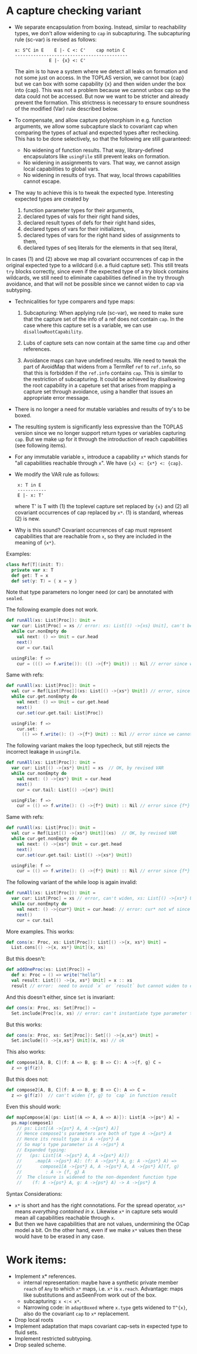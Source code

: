 A capture checking variant
==========================

 - We separate encapsulation from boxing. Instead, similar to reachability types,
   we don't allow widening to `cap` in subcapturing. The subcapturing rule (sc-var)
   is revised as follows:

   ```
   x: S^C in E    E |- C <: C'    cap notin C
   -------------------------------------------
                E |- {x} <: C'

   ```
   The aim is to have a system where we detect all leaks on formation
   and not some just on access. In the TOPLAS version, we cannot box {cap}
   but we can box with some capability {x} and then widen under the box
   into {cap}. This was not a problem because we cannot unbox cap so the
   data could not be accessed. But now we want to be stricter and already
   prevent the formation. This strictness is necessary to ensure soundness
   of the modified (Var) rule described below.

 - To compensate, and allow capture polymorphism in e.g. function arguments, we allow
   some subcapture slack to covariant cap when comparing the types of actual and expected types
   after rechecking. This has to be done selectively, so that the following are still guaranteed:

    - No widening of function results.
      That way, library-defined encapsulators like `usingFile` still prevent leaks
      on formation.
    - No widening in assignments to vars.
      That way, we cannot assign local capabilities to global vars.
    - No widening in results of trys.
      That way, local throws capabilities cannot escape.

 - The way to achieve this is to tweak the expected type. Interesting
   expected types are created by

    1. function parameter types for their arguments,
    2. declared types of vals for their right hand sides,
    3. declared result types of defs for their right hand sides,
    2. declared types of vars for their initializers,
    4. declared types of vars for the right hand sides of assignments to them,
    5. declared types of seq literals for the elements in that seq literal,

  In cases (1) and (2) above we map all covariant occurrences of cap
  in the original expected type to a wildcard (i.e. a fluid capture set). This still treats
  `try` blocks correctly, since even if the expected type of a try block contains wildcards,
  we still need to eliminate capabilities defined in the try through avoidance, and that
  will not be possible since we cannot widen to cap via subtyping.

 - Technicalities for type comparers and type maps:

    1. Subcapturing: When applying rule (sc-var), we need to make sure that the
       capture set of the info of a ref does not contain `cap`. In the case where
       this capture set is a variable, we can use `disallowRootCapability`.

    2. Lubs of capture sets can now contain at the same time `cap` and other
       references.

    3. Avoidance maps can have undefined results. We need to tweak the part
       of AvoidMap that widens from a TermRef `ref` to `ref.info`, so that
       this is forbidden if the `ref.info` contains `cap`. This is similar
       to the restriction of subcapturing. It could be achieved by disallowing
       the root capability in a capeture set that arises from mapping a capture
       set through avoidance, using a handler that issues an appropriate error message.

 - There is no longer a need for mutable variables and results of try's to be boxed.

 - The resulting system is significantly less expressive than the TOPLAS version since
   we no longer support return types or variables capturing `cap`. But we make
   up for it through the introduction of reach capabilities (see following items).

 - For any immutable variable `x`, introduce a capability `x*` which stands for
   "all capabilities reachable through `x`". We have `{x} <: {x*} <: {cap}`.

 - We modify the VAR rule as follows:

        x: T in E
        -----------
        E |- x: T'

   where T' is T with (1) the toplevel capture set replaced by `{x}` and
   (2) all covariant occurrences of cap replaced by `x*`. (1) is standard,
   whereas (2) is new.

- Why is this sound? Covariant occurrences of cap must represent capabilities
  that are reachable from `x`, so they are included in the meaning of `{x*}`.


Examples:

```scala
class Ref[T](init: T):
  private var x: T
  def get: T = x
  def set(y: T) = { x = y }
```
Note that type parameters no longer need (or can) be annotated with `sealed`.

The following example does not work.
```scala
def runAll(xs: List[Proc]): Unit =
  var cur: List[Proc] = xs // error: xs: List[() ->{xs} Unit], can't be widened to List[Proc]
  while cur.nonEmpty do
    val next: () => Unit = cur.head
    next()
    cur = cur.tail

  usingFile: f =>
    cur = ((() => f.write()): (() ->{f*} Unit)) :: Nil // error since we cannot widen {f*} to {cap} under box
```
Same with refs:
```scala
def runAll(xs: List[Proc]): Unit =
  val cur = Ref[List[Proc]](xs: List[() ->{xs*} Unit]) // error, since we cannot widen {xs*} to {cap}
  while cur.get.nonEmpty do
    val next: () => Unit = cur.get.head
    next()
    cur.set(cur.get.tail: List[Proc])

  usingFile: f =>
    cur.set:
      (() => f.write(): () ->{f*} Unit) :: Nil // error since we cannot widen {f*} to {cap}
```

The following variant makes the loop typecheck, but
still rejects the incorrect leakage in `usingFile`.
```scala
def runAll(xs: List[Proc]): Unit =
  var cur: List[() ->{xs*} Unit] = xs  // OK, by revised VAR
  while cur.nonEmpty do
    val next: () ->{xs*} Unit = cur.head
    next()
    cur = cur.tail: List[() ->{xs*} Unit]

  usingFile: f =>
    cur = (() => f.write(): () ->{f*} Unit) :: Nil // error since {f*} !<: {xs*}
```

Same with refs:
```scala
def runAll(xs: List[Proc]): Unit =
  val cur = Ref[List[() ->{xs*} Unit]](xs)  // OK, by revised VAR
  while cur.get.nonEmpty do
    val next: () ->{xs*} Unit = cur.get.head
    next()
    cur.set(cur.get.tail: List[() ->{xs*} Unit])

  usingFile: f =>
    cur = (() => f.write(): () ->{f*} Unit) :: Nil // error since {f*} !<: {xs*}
```

The following variant of the while loop is again invalid:
```scala
def runAll(xs: List[Proc]): Unit =
  var cur: List[Proc] = xs // error, can't widen, xs: List[() ->{xs*} Unit]
  while cur.nonEmpty do
    val next: () ->{cur*} Unit = cur.head: // error: cur* not wf since cur is not stable
    next()
    cur = cur.tail
```
More examples. This works:
```scala
def cons(x: Proc, xs: List[Proc]): List[() ->{x, xs*} Unit] =
  List.cons[() ->{x, xs*} Unit](x, xs)
```
But this doesn't:
```scala
def addOneProc(xs: List[Proc]) =
  def x: Proc = () => write("hello")
  val result: List[() ->{x, xs*} Unit] = x :: xs
  result // error:  need to avoid `x` or `result` but cannot widen to cap in function result
```
And this doesn't either, since `Set` is invariant:
```scala
def cons(x: Proc, xs: Set[Proc]) =
  Set.include[Proc](x, xs) // error: can't instantiate type parameter to Proc
```
But this works:
```scala
def cons(x: Proc, xs: Set[Proc]): Set[() ->{x,xs*} Unit] =
  Set.include[() ->{x,xs*} Unit](x, xs) // ok
```

This also works:
```scala
def compose1[A, B, C](f: A => B, g: B => C): A ->{f, g} C =
  z => g(f(z))
```
But this does not:
```scala
def compose2[A, B, C](f: A => B, g: B => C): A => C =
  z => g(f(z))  // can't widen {f, g} to `cap` in function result
```
Even this should work:
```scala
def mapCompose[A](ps: List[(A => A, A => A)]): List[A ->{ps*} A] =
  ps.map(compose1)
    // ps: List[(A ->{ps*} A, A ->{ps*} A)]
    // Hence compose1's parameters are both of type A ->{ps*} A
    // Hence its result type is A ->{ps*} A
    // So map's type parameter is A ->{ps*} A
    // Expanded typing:
    //   (ps: List[(A ->{ps*} A, A ->{ps*} A)])
    //     .map[A ->{ps*} A]: (f: A ->{ps*} A, g: A ->{ps*} A) =>
    //       compose1[A ->{ps*} A, A ->{ps*} A, A ->{ps*} A](f, g)
    //         : A -> {f, g} A
    //  The closure is widened to the non-dependent function type
    //    (f: A ->{ps*} A, g: A ->{ps*} A) -> A ->{ps*} A
```

Syntax Considerations:

 - `x*` is short and has the right connotations. For the spread operator, `xs*` means
   _everything contained in x_. Likewise `x*` in capture sets would mean all capabilities
   reachable through `x`.
 - But then we have capabilities that are not values, undermining the OCap model a bit.
   On the other hand, even if we make `x*` values then these would have to be erased in any case.

Work items:
===========

 - Implement x* references.
    - internal representation: maybe have a synthetic private member `reach` of
      `Any` to which `x*` maps, i.e. `x*` is `x.reach`. Advantage: maps like substitutions
      and asSeenFrom work out of the box.
    - subcapturing: `x <:< x*`.
    - Narrowing code: in `adaptBoxed` where `x.type` gets widened to `T^{x}`, also
      do the covariant `cap` to `x*` replacement.
 - Drop local roots
 - Implement adaptation that maps covariant cap-sets in expected type to fluid sets.
 - Implement restricted subtyping.
 - Drop sealed scheme.

